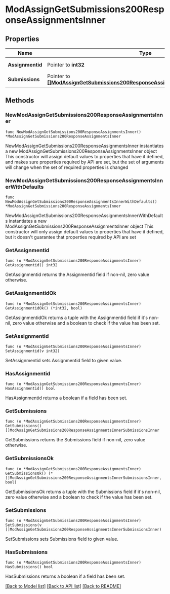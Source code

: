 # ModAssignGetSubmissions200ResponseAssignmentsInner

## Properties

Name | Type | Description | Notes
------------ | ------------- | ------------- | -------------
**Assignmentid** | Pointer to **int32** | assignment id | [optional] 
**Submissions** | Pointer to [**[]ModAssignGetSubmissions200ResponseAssignmentsInnerSubmissionsInner**](ModAssignGetSubmissions200ResponseAssignmentsInnerSubmissionsInner.md) |  | [optional] 

## Methods

### NewModAssignGetSubmissions200ResponseAssignmentsInner

`func NewModAssignGetSubmissions200ResponseAssignmentsInner() *ModAssignGetSubmissions200ResponseAssignmentsInner`

NewModAssignGetSubmissions200ResponseAssignmentsInner instantiates a new ModAssignGetSubmissions200ResponseAssignmentsInner object
This constructor will assign default values to properties that have it defined,
and makes sure properties required by API are set, but the set of arguments
will change when the set of required properties is changed

### NewModAssignGetSubmissions200ResponseAssignmentsInnerWithDefaults

`func NewModAssignGetSubmissions200ResponseAssignmentsInnerWithDefaults() *ModAssignGetSubmissions200ResponseAssignmentsInner`

NewModAssignGetSubmissions200ResponseAssignmentsInnerWithDefaults instantiates a new ModAssignGetSubmissions200ResponseAssignmentsInner object
This constructor will only assign default values to properties that have it defined,
but it doesn't guarantee that properties required by API are set

### GetAssignmentid

`func (o *ModAssignGetSubmissions200ResponseAssignmentsInner) GetAssignmentid() int32`

GetAssignmentid returns the Assignmentid field if non-nil, zero value otherwise.

### GetAssignmentidOk

`func (o *ModAssignGetSubmissions200ResponseAssignmentsInner) GetAssignmentidOk() (*int32, bool)`

GetAssignmentidOk returns a tuple with the Assignmentid field if it's non-nil, zero value otherwise
and a boolean to check if the value has been set.

### SetAssignmentid

`func (o *ModAssignGetSubmissions200ResponseAssignmentsInner) SetAssignmentid(v int32)`

SetAssignmentid sets Assignmentid field to given value.

### HasAssignmentid

`func (o *ModAssignGetSubmissions200ResponseAssignmentsInner) HasAssignmentid() bool`

HasAssignmentid returns a boolean if a field has been set.

### GetSubmissions

`func (o *ModAssignGetSubmissions200ResponseAssignmentsInner) GetSubmissions() []ModAssignGetSubmissions200ResponseAssignmentsInnerSubmissionsInner`

GetSubmissions returns the Submissions field if non-nil, zero value otherwise.

### GetSubmissionsOk

`func (o *ModAssignGetSubmissions200ResponseAssignmentsInner) GetSubmissionsOk() (*[]ModAssignGetSubmissions200ResponseAssignmentsInnerSubmissionsInner, bool)`

GetSubmissionsOk returns a tuple with the Submissions field if it's non-nil, zero value otherwise
and a boolean to check if the value has been set.

### SetSubmissions

`func (o *ModAssignGetSubmissions200ResponseAssignmentsInner) SetSubmissions(v []ModAssignGetSubmissions200ResponseAssignmentsInnerSubmissionsInner)`

SetSubmissions sets Submissions field to given value.

### HasSubmissions

`func (o *ModAssignGetSubmissions200ResponseAssignmentsInner) HasSubmissions() bool`

HasSubmissions returns a boolean if a field has been set.


[[Back to Model list]](../README.md#documentation-for-models) [[Back to API list]](../README.md#documentation-for-api-endpoints) [[Back to README]](../README.md)


